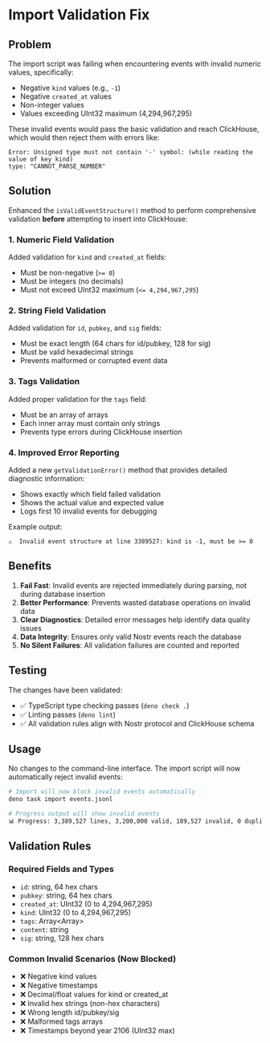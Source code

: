 # Import Validation Fix

## Problem

The import script was failing when encountering events with invalid numeric values, specifically:
- Negative `kind` values (e.g., `-1`)
- Negative `created_at` values
- Non-integer values
- Values exceeding UInt32 maximum (4,294,967,295)

These invalid events would pass the basic validation and reach ClickHouse, which would then reject them with errors like:

```
Error: Unsigned type must not contain '-' symbol: (while reading the value of key kind)
type: "CANNOT_PARSE_NUMBER"
```

## Solution

Enhanced the `isValidEventStructure()` method to perform comprehensive validation **before** attempting to insert into ClickHouse:

### 1. Numeric Field Validation

Added validation for `kind` and `created_at` fields:
- Must be non-negative (`>= 0`)
- Must be integers (no decimals)
- Must not exceed UInt32 maximum (`<= 4,294,967,295`)

### 2. String Field Validation

Added validation for `id`, `pubkey`, and `sig` fields:
- Must be exact length (64 chars for id/pubkey, 128 for sig)
- Must be valid hexadecimal strings
- Prevents malformed or corrupted event data

### 3. Tags Validation

Added proper validation for the `tags` field:
- Must be an array of arrays
- Each inner array must contain only strings
- Prevents type errors during ClickHouse insertion

### 4. Improved Error Reporting

Added a new `getValidationError()` method that provides detailed diagnostic information:
- Shows exactly which field failed validation
- Shows the actual value and expected value
- Logs first 10 invalid events for debugging

Example output:
```
⚠️  Invalid event structure at line 3389527: kind is -1, must be >= 0
```

## Benefits

1. **Fail Fast**: Invalid events are rejected immediately during parsing, not during database insertion
2. **Better Performance**: Prevents wasted database operations on invalid data
3. **Clear Diagnostics**: Detailed error messages help identify data quality issues
4. **Data Integrity**: Ensures only valid Nostr events reach the database
5. **No Silent Failures**: All validation failures are counted and reported

## Testing

The changes have been validated:
- ✅ TypeScript type checking passes (`deno check .`)
- ✅ Linting passes (`deno lint`)
- ✅ All validation rules align with Nostr protocol and ClickHouse schema

## Usage

No changes to the command-line interface. The import script will now automatically reject invalid events:

```bash
# Import will now block invalid events automatically
deno task import events.jsonl

# Progress output will show invalid events
📊 Progress: 3,389,527 lines, 3,200,000 valid, 189,527 invalid, 0 duplicates, 1,234 lines/sec
```

## Validation Rules

### Required Fields and Types
- `id`: string, 64 hex chars
- `pubkey`: string, 64 hex chars
- `created_at`: UInt32 (0 to 4,294,967,295)
- `kind`: UInt32 (0 to 4,294,967,295)
- `tags`: Array<Array<string>>
- `content`: string
- `sig`: string, 128 hex chars

### Common Invalid Scenarios (Now Blocked)
- ❌ Negative kind values
- ❌ Negative timestamps
- ❌ Decimal/float values for kind or created_at
- ❌ Invalid hex strings (non-hex characters)
- ❌ Wrong length id/pubkey/sig
- ❌ Malformed tags arrays
- ❌ Timestamps beyond year 2106 (UInt32 max)
